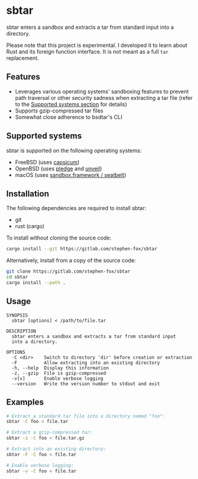 # sbtar

sbtar enters a sandbox and extracts a tar from standard input
into a directory.

Please note that this project is experimental. I developed it
to learn about Rust and its foreign function interface. It is
not meant as a full `tar` replacement.

## Features

- Leverages various operating systems' sandboxing features to prevent
  path traversal or other security sadness when extracting a tar file
  (refer to the [Supported systems section](#supported-systems) for
  details)
- Supports gzip-compressed tar files
- Somewhat close adherence to bsdtar's CLI

## Supported systems

sbtar is supported on the following operating systems:

- FreeBSD (uses [capsicum][capsicum])
- OpenBSD (uses [pledge][pledge] and [unveil][unveil])
- macOS (uses [sandbox.framework / seatbelt][sandbox-framework])

[capsicum]: https://man.freebsd.org/cgi/man.cgi?capsicum(4)
[pledge]: https://man.openbsd.org/pledge.2
[unveil]: https://man.openbsd.org/unveil.2
[sandbox-framework]: https://github.com/chromium/chromium/blob/780128faaadb425a15144678b5591a85d19aa891/sandbox/mac/seatbelt_sandbox_design.md#appendix

## Installation

The following dependencies are required to install sbtar:

- git
- rust (cargo)

To install without cloning the source code:

```sh
cargo install --git https://gitlab.com/stephen-fox/sbtar
```

Alternatively, install from a copy of the source code:

```sh
git clone https://gitlab.com/stephen-fox/sbtar
cd sbtar
cargo install --path .
```

## Usage

```
SYNOPSIS
  sbtar [options] < /path/to/file.tar

DESCRIPTION
  sbtar enters a sandbox and extracts a tar from standard input
  into a directory.

OPTIONS
  -C <dir>    Switch to directory 'dir' before creation or extraction
  -F          Allow extracting into an existing directory
  -h, --help  Display this information
  -z, --gzip  File is gzip-compressed
  -v[v]       Enable verbose logging
  --version   Write the version number to stdout and exit
```

## Examples

```sh
# Extract a standard tar file into a directory named "foo":
sbtar -C foo < file.tar

# Extract a gzip-compressed tar:
sbtar -z -C foo < file.tar.gz

# Extract into an existing directory:
sbtar -F -C foo < file.tar

# Enable verbose logging:
sbtar -v -C foo < file.tar
```
